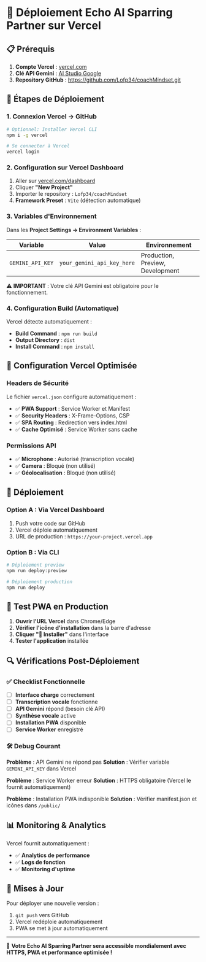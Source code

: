 # 🚀 Déploiement Echo AI Sparring Partner sur Vercel

## 📋 **Prérequis**

1. **Compte Vercel** : [vercel.com](https://vercel.com)
2. **Clé API Gemini** : [AI Studio Google](https://aistudio.google.com/app/apikey)
3. **Repository GitHub** : https://github.com/Lofp34/coachMindset.git

## 🔧 **Étapes de Déploiement**

### 1. **Connexion Vercel → GitHub**
```bash
# Optionnel: Installer Vercel CLI
npm i -g vercel

# Se connecter à Vercel
vercel login
```

### 2. **Configuration sur Vercel Dashboard**
1. Aller sur [vercel.com/dashboard](https://vercel.com/dashboard)
2. Cliquer **"New Project"**
3. Importer le repository : `Lofp34/coachMindset`
4. **Framework Preset** : `Vite` (détection automatique)

### 3. **Variables d'Environnement**
Dans les **Project Settings → Environment Variables** :

| Variable | Value | Environnement |
|----------|-------|---------------|
| `GEMINI_API_KEY` | `your_gemini_api_key_here` | Production, Preview, Development |

⚠️ **IMPORTANT** : Votre clé API Gemini est obligatoire pour le fonctionnement.

### 4. **Configuration Build (Automatique)**
Vercel détecte automatiquement :
- **Build Command** : `npm run build`
- **Output Directory** : `dist`
- **Install Command** : `npm install`

## 🎯 **Configuration Vercel Optimisée**

### Headers de Sécurité
Le fichier `vercel.json` configure automatiquement :
- ✅ **PWA Support** : Service Worker et Manifest
- ✅ **Security Headers** : X-Frame-Options, CSP
- ✅ **SPA Routing** : Redirection vers index.html
- ✅ **Cache Optimisé** : Service Worker sans cache

### Permissions API
- ✅ **Microphone** : Autorisé (transcription vocale)
- ✅ **Camera** : Bloqué (non utilisé)
- ✅ **Géolocalisation** : Bloqué (non utilisé)

## 🚀 **Déploiement**

### Option A : Via Vercel Dashboard
1. Push votre code sur GitHub
2. Vercel déploie automatiquement
3. URL de production : `https://your-project.vercel.app`

### Option B : Via CLI
```bash
# Déploiement preview
npm run deploy:preview

# Déploiement production
npm run deploy
```

## 📱 **Test PWA en Production**

1. **Ouvrir l'URL Vercel** dans Chrome/Edge
2. **Vérifier l'icône d'installation** dans la barre d'adresse
3. **Cliquer "📱 Installer"** dans l'interface
4. **Tester l'application** installée

## 🔍 **Vérifications Post-Déploiement**

### ✅ **Checklist Fonctionnelle**
- [ ] **Interface charge** correctement
- [ ] **Transcription vocale** fonctionne
- [ ] **API Gemini** répond (besoin clé API)
- [ ] **Synthèse vocale** active
- [ ] **Installation PWA** disponible
- [ ] **Service Worker** enregistré

### 🛠️ **Debug Courant**

**Problème** : API Gemini ne répond pas
**Solution** : Vérifier variable `GEMINI_API_KEY` dans Vercel

**Problème** : Service Worker erreur
**Solution** : HTTPS obligatoire (Vercel le fournit automatiquement)

**Problème** : Installation PWA indisponible
**Solution** : Vérifier manifest.json et icônes dans `/public/`

## 📊 **Monitoring & Analytics**

Vercel fournit automatiquement :
- ✅ **Analytics de performance**
- ✅ **Logs de fonction**
- ✅ **Monitoring d'uptime**

## 🔄 **Mises à Jour**

Pour déployer une nouvelle version :
1. `git push` vers GitHub
2. Vercel redéploie automatiquement
3. PWA se met à jour automatiquement

---

🎉 **Votre Echo AI Sparring Partner sera accessible mondialement avec HTTPS, PWA et performance optimisée !**